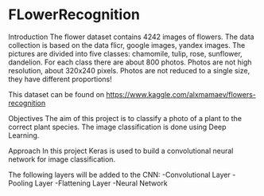 # FLowerRecognition

Introduction
The flower dataset contains 4242 images of flowers. The data collection is based on the data flicr, google images, yandex images. The pictures are divided into five classes: chamomile, tulip, rose, sunflower, dandelion. For each class there are about 800 photos. Photos are not high resolution, about 320x240 pixels. Photos are not reduced to a single size, they have different proportions!

This dataset can be found on https://www.kaggle.com/alxmamaev/flowers-recognition

Objectives
The aim of this project is to classify a photo of a plant to the correct plant species. The image classification is done using Deep Learning.

Approach
In this project Keras is used to build a convolutional neural network for image classification.

The following layers will be added to the CNN:
-Convolutional Layer
-Pooling Layer
-Flattening Layer
-Neural Network
